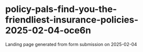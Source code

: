 # policy-pals-find-you-the-friendliest-insurance-policies-2025-02-04-oce6n
Landing page generated from form submission on 2025-02-04
